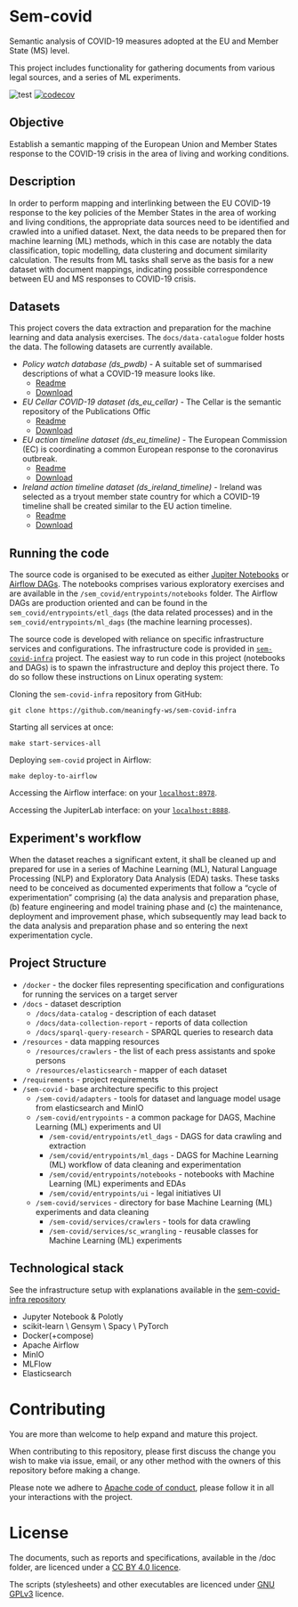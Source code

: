 # Sem-covid
Semantic analysis of COVID-19 measures adopted at the EU and Member State (MS) level.

This project includes functionality for gathering documents from various legal sources, and a series
of ML experiments.

![test](https://github.com/meaningfy-ws/sem-covid/actions/workflows/main.yml/badge.svg)
[![codecov](https://codecov.io/gh/meaningfy-ws/sem-covid/branch/main/graph/badge.svg?token=taHJFheCrU)](https://codecov.io/gh/meaningfy-ws/sem-covid)

## Objective
Establish a semantic mapping of the European Union and Member States response to the COVID-19 crisis 
in the area of living and working conditions.

## Description
In order to perform mapping and interlinking between the EU COVID-19 response to the key policies of 
the Member States in the area of working and living conditions, the appropriate data sources need 
to be identified and crawled into a unified dataset. Next, the data needs to be prepared then for 
machine learning (ML) methods, which in this case are notably the data classification, topic modelling,
data clustering and document similarity calculation. The results from ML tasks shall serve as the basis 
for a new dataset with document mappings, indicating possible correspondence between EU and MS responses 
to COVID-19 crisis.

## Datasets
This project covers the data extraction and preparation for the machine learning and data analysis exercises. The `docs/data-catalogue` folder hosts the data. The following datasets are currently available.  

- *Policy watch database (ds_pwdb)* - A suitable set of summarised descriptions of 
  what a COVID-19 measure looks like.
  - [Readme](docs/data-catalog/ds_pwdb.md)
  - [Download](docs/data-catalog/ds_pwdb.zip)
- *EU Cellar COVID-19 dataset (ds_eu_cellar)* - The Cellar is the semantic repository of the Publications Offic
  - [Readme](docs/data-catalog/ds_eu_cellar.md)
  - [Download](docs/data-catalog/ds_eu_cellar.zip)
- *EU action timeline dataset (ds_eu_timeline)* - The European Commission (EC) is coordinating a common 
  European response  to the coronavirus outbreak.
  - [Readme](docs/data-catalog/ds_eu_timeline.md)
  - [Download](docs/data-catalog/ds_eu_timeline.zip)  
- *Ireland action timeline dataset (ds_ireland_timeline)* - Ireland was selected as a tryout member state country for 
  which a COVID-19 timeline shall be created similar to the EU action timeline.
  - [Readme](docs/data-catalog/ds_ireland_tinmeline.md)
  - [Download](docs/data-catalog/ds_ireland_tinmeline.zip)

## Running the code

The source code is organised to be executed as either [Jupiter Notebooks](https://jupyter.org/) or [Airflow DAGs](https://airflow.apache.org/). The notebooks comprises various exploratory exercises and are available in the ``/sem_covid/entrypoints/notebooks`` folder. The Airflow DAGs are production oriented and can be found in the ``sem_covid/entrypoints/etl_dags`` (the data related processes) and in the ``sem_covid/entrypoints/ml_dags`` (the machine learning processes).

The source code is developed with reliance on specific infrastructure services and configurations. The infrastructure code is provided in [``sem-covid-infra``](https://github.com/meaningfy-ws/sem-covid-infra) project. The easiest way to run code in this project (notebooks and DAGs) is to spawn the infrastructure and deploy this project there. To do so follow these instructions on Linux operating system: 

Cloning the ``sem-covid-infra`` repository from GitHub:  
```
git clone https://github.com/meaningfy-ws/sem-covid-infra
```

Starting all services at once:
```
make start-services-all
```

Deploying ``sem-covid`` project in Airflow: 
```
make deploy-to-airflow
```

Accessing the Airflow interface: on your [`localhost:8978`](http://localhost:8978). 

Accessing the JupiterLab interface: on your [`localhost:8888`](http://localhost:8888).

## Experiment's workflow
When the dataset reaches a significant extent, it shall be cleaned up and prepared for use in a series of 
Machine Learning (ML), Natural Language Processing (NLP) and Exploratory Data Analysis (EDA) tasks. These 
tasks need to be conceived as documented experiments that follow a “cycle of experimentation” comprising 
(a) the data analysis and preparation phase, (b) feature engineering and model training phase and (c) the 
maintenance, deployment and improvement phase, which subsequently may lead back to the data analysis and 
preparation phase and so entering the next experimentation cycle.

## Project Structure
- `/docker` - the docker files representing specification and configurations for running the services on a target server
- `/docs` - dataset description
     - `/docs/data-catalog` - description of each dataset
     - `/docs/data-collection-report` - reports of data collection
     - `/docs/sparql-query-research` - SPARQL queries to research data
- `/resources` - data mapping resources
     - `/resources/crawlers` - the list of each press assistants and spoke persons
     - `/resources/elasticsearch` - mapper of each dataset
- `/requirements` - project requirements    
- `/sem-covid` - base architecture specific to this project 
     - `/sem-covid/adapters` - tools for dataset and language model usage from elasticsearch and MinIO
     - `/sem-covid/entrypoints` - a common package for DAGS, Machine Learning (ML) experiments and UI
       - `/sem-covid/entrypoints/etl_dags` - DAGS for data crawling and extraction
       - `/sem/covid/entrypoints/ml_dags` - DAGS for Machine Learning (ML) workflow of data cleaning and experimentation
       - `/sem/covid/entrypoints/notebooks` - notebooks with Machine Learning (ML) experiments and EDAs
       - `/sem/covid/entrypoints/ui` - legal initiatives UI
     - `/sem-covid/services` - directory for base Machine Learning (ML) experiments and data cleaning
       - `/sem-covid/services/crawlers` - tools for data crawling
       - `/sem-covid/services/sc_wrangling` - reusable classes for Machine Learning (ML) experiments
  
  
## Technological stack

See the infrastructure setup with explanations available in the [sem-covid-infra repository](https://github.com/meaningfy-ws/sem-covid-infra)

 - Jupyter Notebook & Polotly
 - scikit-learn \ Gensym \ Spacy \ PyTorch
 - Docker(+compose)
 - Apache Airflow
 - MinIO
 - MLFlow
 - Elasticsearch

# Contributing

You are more than welcome to help expand and mature this project.

When contributing to this repository, please first discuss the change you wish
to make via issue, email, or any other method with the owners of this repository
before making a change.

Please note we adhere to [Apache code of conduct](https://www.apache.org/foundation/policies/conduct), please follow it in all your
interactions with the project.

# License

The documents, such as reports and specifications, available in the /doc folder,
are licenced under a [CC BY 4.0 licence](https://creativecommons.org/licenses/by/4.0/deed.en).

The scripts (stylesheets) and other executables are licenced under [GNU GPLv3](https://www.gnu.org/licenses/gpl-3.0.en.html) licence.


